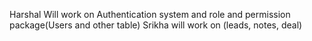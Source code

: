 Harshal Will work on Authentication system and role and permission package(Users and other table)
Srikha will work on (leads, notes, deal)
